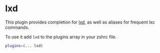 # lxd

This plugin provides completion for [lxd](https://linuxcontainers.org/lxd/), as
well as aliases for frequent lxc commands.

To use it add `lxd` to the plugins array in your zshrc file.

```zsh
plugins=(... lxd)
```
